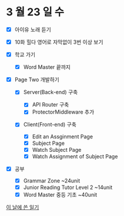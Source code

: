 # 3 월 23 일 수

- [x] 아이유 노래 듣기

- [x] 10화 힐다 영어로 자막없이 3번 이상 보기

- [x] 학교 가기

  - [x] Word Master 끝까지

- [x] Page Two 개발하기

  - [x] Server(Back-end) 구축

    - [x] API Router 구축
    - [x] ProtectorMiddleware 추가

  - [x] Client(Front-end) 구축

    - [x] Edit an Assginment Page
    - [x] Subject Page
    - [x] Watch Subject Page
    - [x] Watch Assignment of Subject Page

- [x] 공부

  - [x] Grammar Zone ~24unit
  - [x] Junior Reading Tutor Level 2 ~14unit
  - [x] Word Master 중등 기초 ~40unit

[이 날에 쓴 일기](../../../diary/2022/3/23.md)

